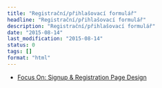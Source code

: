 ```yaml
---
title: "Registrační/přihlašovací formulář"
headline: "Registrační/přihlašovací formulář"
description: "Registrační/přihlašovací formulář"
date: "2015-08-14"
last_modification: "2015-08-14"
status: 0
tags: []
format: "html"
---
```


<ul>
  <li><a href="https://webdesignledger.com/signup-registration-design">Focus On: Signup &amp; Registration Page Design</a></li>
</ul>